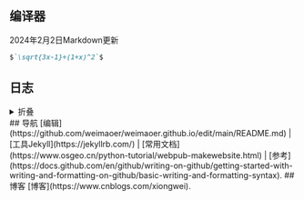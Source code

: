 ## 编译器
2024年2月2日Markdown更新
```markdown
$`\sqrt{3x-1}+(1+x)^2`$
```
## 日志
<details>
<summary>折叠</summary>
| 序号 | 语言 |
|-----:|-----------|
|     1| JavaScript|
|     2| Python    |
|     3| SQL       |
</details>
## 导航
 [编辑](https://github.com/weimaoer/weimaoer.github.io/edit/main/README.md)  |  [工具Jekyll](https://jekyllrb.com/) | [常用文档](https://www.osgeo.cn/python-tutorial/webpub-makewebsite.html) |  [参考](https://docs.github.com/en/github/writing-on-github/getting-started-with-writing-and-formatting-on-github/basic-writing-and-formatting-syntax).
##  博客
[博客](https://www.cnblogs.com/xiongwei).
